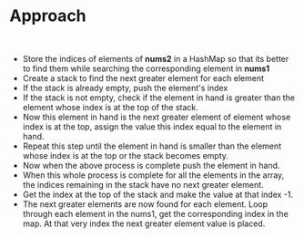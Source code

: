 # Approach
​
* Store the indices of elements of **nums2** in a HashMap so that its better to find them while searching the corresponding element in **nums1**
* Create a stack to find the next greater element for each element
* If the stack is already empty, push the element's index
* If the stack is not empty, check if the element in hand is greater than the element whose index is at the top of the stack.
* Now this element in hand is the next greater element of element whose index is at the top, assign the value this index equal to the element in hand.
* Repeat this step until the element in hand is smaller than the element whose index is at the top or the stack becomes empty.
* Now when the above process is complete push the element in hand.
* When this whole process is complete for all the elements in the array, the indices remaining in the stack have no next greater element.
* Get the index at the top of the stack and make the value at that index -1.
* The next greater elements are now found for each element. Loop through each element in the nums1, get the corresponding index in the map. At that very index the next greater element value is placed.
​
​